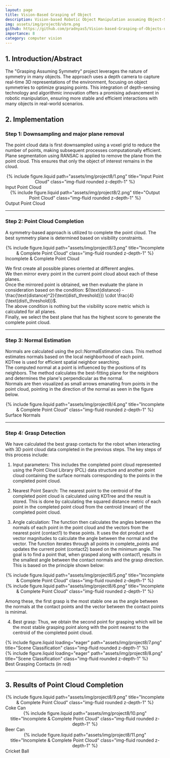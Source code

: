 ```yaml
---
layout: page
title: Vision-Based Grasping of Object
description: Vision-based Robotic Object Manipulation assuming Object-Symmetry
img: assets/img/project8/vbrm.png
github: https://github.com/pradnyas5/Vision-based-Grasping-of-Objects-using-Symmetry
importance: 8
category: computer vision
---
```


## 1. Introduction/Abstract
The "Grasping Assuming Symmetry" project leverages the nature of symmetry in many objects. The approach uses a depth camera to capture real-time 3D representations of the environment, focusing on object symmetries to optimize grasping points. 
This integration of depth-sensing technology and algorithmic innovation offers a promising advancement in robotic manipulation, ensuring more stable and efficient interactions with many objects in real-world scenarios.

## 2. Implementation   

### Step 1: Downsampling and major plane removal
The point cloud data is first downsampled using a voxel grid to reduce the number of points, making subsequent processes computationally efficient.
Plane segmentation using RANSAC is applied to remove the plane from the point cloud. This ensures that only the object of interest remains in the cloud.

<div class="row">
    <div class="col-sm mt-3 mt-md-0" align=center>
        {% include figure.liquid path="assets/img/project8/1.png" title="Input Point Cloud" class="img-fluid rounded z-depth-1" %}
    </div>
</div>
<div class="caption">
   Input Point Cloud
</div>

<div class="row">
    <div class="col-sm mt-3 mt-md-0" align=center>
        {% include figure.liquid path="assets/img/project8/2.png" title="Output Point Cloud" class="img-fluid rounded z-depth-1" %}
    </div>
</div>
<div class="caption">
   Output Point Cloud
</div>

--- 

### Step 2: Point Cloud Completion

A symmetry-based approach is utilized to complete the point cloud. The best symmetry plane is determined based on visibility constraints.    

<div class="row">
    <div class="col-sm mt-3 mt-md-0" align=center>
        {% include figure.liquid path="assets/img/project8/3.png" title="Incomplete & Complete Point Cloud" class="img-fluid rounded z-depth-1" %}
    </div>
</div>
<div class="caption">
   Incomplete & Complete Point Cloud
</div>

We first create all possible planes oriented at different angles.    
We then mirror every point in the current point cloud about each of these planes.      
Once the mirrored point is obtained, we then evaluate the plane in consideration based on the condition: $(\text{distance} - \frac{\text{distance}^2}{\text{dist\_threshold}}) \cdot \frac{4}{\text{dist\_threshold}}$.    
The above condition is nothing but the visibility score metric which is calculated for all planes.   
Finally, we select the best plane that has the highest score to generate the complete point cloud.   

---

### Step 3: Normal Estimation   

Normals are calculated using the pcl::NormalEstimation class. This method estimates normals based on the local neighborhood of each point.   
KDTree is used for efficient spatial neighbor searching.   
The computed normal at a point is influenced by the positions of its neighbors. The method calculates the best-fitting plane for the neighbors and determines the plane's perpendicular as the normal.    
Normals are then visualized as small arrows emanating from points in the point cloud, pointing in the direction of the normal as seen in the figure below.   

<div class="row">
    <div class="col-sm mt-3 mt-md-0" align=center>
        {% include figure.liquid path="assets/img/project8/4.png" title="Incomplete & Complete Point Cloud" class="img-fluid rounded z-depth-1" %}
    </div>
</div>
<div class="caption">
   Surface Normals
</div>

---  

### Step 4: Grasp Detection   
We have calculated the best grasp contacts for the robot when interacting with 3D point cloud data completed in the previous steps. The key steps of this process include:
1.	Input parameters: 
This includes the completed point cloud represented using the Point Cloud Library (PCL) data structure and another point cloud containing the surface normals corresponding to the points in the completed point cloud.   
2.	Nearest Point Search:
The nearest point to the centroid of the completed point cloud is calculated using KDTree and the result is stored. This is done by calculating the squared distance metric of each point in the completed point cloud from the centroid (mean) of the completed point cloud.   

3.	Angle calculation:
The function then calculates the angles between the normals of each point in the point cloud and the vectors from the nearest point (contact1) to these points. It uses the dot product and vector magnitudes to calculate the angle between the normal and the vector. The function iterates through all points in complete_points and updates the current point (contact2) based on the minimum angle. The goal is to find a point that, when grasped along with contact1, results in the smallest angle between the contact normals and the grasp direction. This is based on the principle shown below:

<div class="row">
    <div class="col-sm mt-3 mt-md-0" align=center>
        {% include figure.liquid path="assets/img/project8/5.png" title="Incomplete & Complete Point Cloud" class="img-fluid rounded z-depth-1" %}
    </div>
</div>

<div class="row">
    <div class="col-sm mt-3 mt-md-0" align=center>
        {% include figure.liquid path="assets/img/project8/6.png" title="Incomplete & Complete Point Cloud" class="img-fluid rounded z-depth-1" %}
    </div>
</div>

Among these, the first grasp is the most stable one as the angle between the normals at the contact points and the vector between the contact points is minimal.   

4.	Best grasp:
Thus, we obtain the second point for grasping which will be the most stable grasping point along with the point nearest to the centroid of the completed point cloud.

<div class="row">
    <div class="col-sm mt-3 mt-md-0">
        {% include figure.liquid loading="eager" path="assets/img/project8/7.png" title="Scene Classification" class="img-fluid rounded z-depth-1" %}
    </div>
    <div class="col-sm mt-3 mt-md-0">
        {% include figure.liquid loading="eager" path="assets/img/project8/8.png" title="Scene Classification" class="img-fluid rounded z-depth-1" %}
    </div>
</div>
<div class="caption">
    Best Grasping Contacts (in red)
</div>

---

## 3. Results of Point Cloud Completion

<div class="row">
    <div class="col-sm mt-3 mt-md-0" align=center>
        {% include figure.liquid path="assets/img/project8/9.png" title="Incomplete & Complete Point Cloud" class="img-fluid rounded z-depth-1" %}
    </div>
</div>
<div class="caption">
   Coke Can
</div>

<div class="row">
    <div class="col-sm mt-3 mt-md-0" align=center>
        {% include figure.liquid path="assets/img/project8/10.png" title="Incomplete & Complete Point Cloud" class="img-fluid rounded z-depth-1" %}
    </div>
</div>
<div class="caption">
   Beer Can
</div>

<div class="row">
    <div class="col-sm mt-3 mt-md-0" align=center>
        {% include figure.liquid path="assets/img/project8/11.png" title="Incomplete & Complete Point Cloud" class="img-fluid rounded z-depth-1" %}
    </div>
</div>
<div class="caption">
   Cricket Ball
</div>








